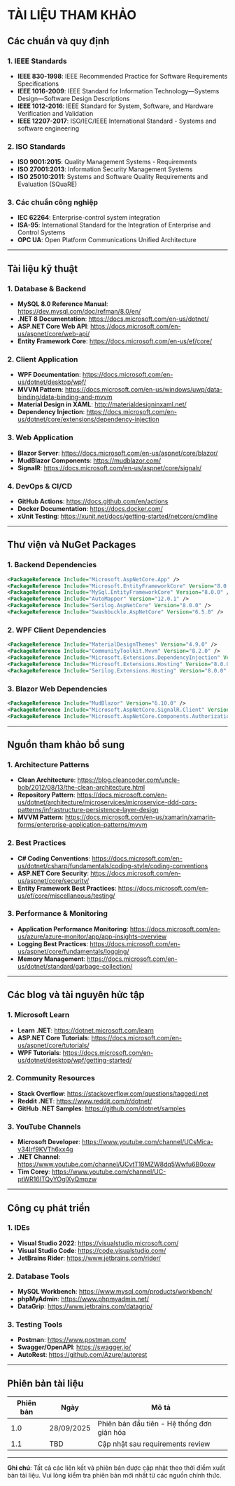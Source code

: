 # TÀI LIỆU THAM KHẢO

## Các chuẩn và quy định

### 1. IEEE Standards
- **IEEE 830-1998**: IEEE Recommended Practice for Software Requirements Specifications
- **IEEE 1016-2009**: IEEE Standard for Information Technology—Systems Design—Software Design Descriptions
- **IEEE 1012-2016**: IEEE Standard for System, Software, and Hardware Verification and Validation
- **IEEE 12207-2017**: ISO/IEC/IEEE International Standard - Systems and software engineering

### 2. ISO Standards
- **ISO 9001:2015**: Quality Management Systems - Requirements
- **ISO 27001:2013**: Information Security Management Systems
- **ISO 25010:2011**: Systems and Software Quality Requirements and Evaluation (SQuaRE)

### 3. Các chuẩn công nghiệp
- **IEC 62264**: Enterprise-control system integration
- **ISA-95**: International Standard for the Integration of Enterprise and Control Systems
- **OPC UA**: Open Platform Communications Unified Architecture

---

## Tài liệu kỹ thuật

### 1. Database & Backend
- **MySQL 8.0 Reference Manual**: https://dev.mysql.com/doc/refman/8.0/en/
- **.NET 8 Documentation**: https://docs.microsoft.com/en-us/dotnet/
- **ASP.NET Core Web API**: https://docs.microsoft.com/en-us/aspnet/core/web-api/
- **Entity Framework Core**: https://docs.microsoft.com/en-us/ef/core/

### 2. Client Application
- **WPF Documentation**: https://docs.microsoft.com/en-us/dotnet/desktop/wpf/
- **MVVM Pattern**: https://docs.microsoft.com/en-us/windows/uwp/data-binding/data-binding-and-mvvm
- **Material Design in XAML**: http://materialdesigninxaml.net/
- **Dependency Injection**: https://docs.microsoft.com/en-us/dotnet/core/extensions/dependency-injection

### 3. Web Application
- **Blazor Server**: https://docs.microsoft.com/en-us/aspnet/core/blazor/
- **MudBlazor Components**: https://mudblazor.com/
- **SignalR**: https://docs.microsoft.com/en-us/aspnet/core/signalr/

### 4. DevOps & CI/CD
- **GitHub Actions**: https://docs.github.com/en/actions
- **Docker Documentation**: https://docs.docker.com/
- **xUnit Testing**: https://xunit.net/docs/getting-started/netcore/cmdline

---

## Thư viện và NuGet Packages

### 1. Backend Dependencies
```xml
<PackageReference Include="Microsoft.AspNetCore.App" />
<PackageReference Include="Microsoft.EntityFrameworkCore" Version="8.0.0" />
<PackageReference Include="MySql.EntityFrameworkCore" Version="8.0.0" />
<PackageReference Include="AutoMapper" Version="12.0.1" />
<PackageReference Include="Serilog.AspNetCore" Version="8.0.0" />
<PackageReference Include="Swashbuckle.AspNetCore" Version="6.5.0" />
```

### 2. WPF Client Dependencies
```xml
<PackageReference Include="MaterialDesignThemes" Version="4.9.0" />
<PackageReference Include="CommunityToolkit.Mvvm" Version="8.2.0" />
<PackageReference Include="Microsoft.Extensions.DependencyInjection" Version="8.0.0" />
<PackageReference Include="Microsoft.Extensions.Hosting" Version="8.0.0" />
<PackageReference Include="Serilog.Extensions.Hosting" Version="8.0.0" />
```

### 3. Blazor Web Dependencies
```xml
<PackageReference Include="MudBlazor" Version="6.10.0" />
<PackageReference Include="Microsoft.AspNetCore.SignalR.Client" Version="8.0.0" />
<PackageReference Include="Microsoft.AspNetCore.Components.Authorization" Version="8.0.0" />
```

---

## Nguồn tham khảo bổ sung

### 1. Architecture Patterns
- **Clean Architecture**: https://blog.cleancoder.com/uncle-bob/2012/08/13/the-clean-architecture.html
- **Repository Pattern**: https://docs.microsoft.com/en-us/dotnet/architecture/microservices/microservice-ddd-cqrs-patterns/infrastructure-persistence-layer-design
- **MVVM Pattern**: https://docs.microsoft.com/en-us/xamarin/xamarin-forms/enterprise-application-patterns/mvvm

### 2. Best Practices
- **C# Coding Conventions**: https://docs.microsoft.com/en-us/dotnet/csharp/fundamentals/coding-style/coding-conventions
- **ASP.NET Core Security**: https://docs.microsoft.com/en-us/aspnet/core/security/
- **Entity Framework Best Practices**: https://docs.microsoft.com/en-us/ef/core/miscellaneous/testing/

### 3. Performance & Monitoring
- **Application Performance Monitoring**: https://docs.microsoft.com/en-us/azure/azure-monitor/app/app-insights-overview
- **Logging Best Practices**: https://docs.microsoft.com/en-us/aspnet/core/fundamentals/logging/
- **Memory Management**: https://docs.microsoft.com/en-us/dotnet/standard/garbage-collection/

---

## Các blog và tài nguyên hửc tập

### 1. Microsoft Learn
- **Learn .NET**: https://dotnet.microsoft.com/learn
- **ASP.NET Core Tutorials**: https://docs.microsoft.com/en-us/aspnet/core/tutorials/
- **WPF Tutorials**: https://docs.microsoft.com/en-us/dotnet/desktop/wpf/getting-started/

### 2. Community Resources
- **Stack Overflow**: https://stackoverflow.com/questions/tagged/.net
- **Reddit .NET**: https://www.reddit.com/r/dotnet/
- **GitHub .NET Samples**: https://github.com/dotnet/samples

### 3. YouTube Channels
- **Microsoft Developer**: https://www.youtube.com/channel/UCsMica-v34Irf9KVTh6xx4g
- **.NET Channel**: https://www.youtube.com/channel/UCvtT19MZW8dq5Wwfu6B0oxw
- **Tim Corey**: https://www.youtube.com/channel/UC-ptWR16ITQyYOglXyQmpzw

---

## Công cụ phát triển

### 1. IDEs
- **Visual Studio 2022**: https://visualstudio.microsoft.com/
- **Visual Studio Code**: https://code.visualstudio.com/
- **JetBrains Rider**: https://www.jetbrains.com/rider/

### 2. Database Tools
- **MySQL Workbench**: https://www.mysql.com/products/workbench/
- **phpMyAdmin**: https://www.phpmyadmin.net/
- **DataGrip**: https://www.jetbrains.com/datagrip/

### 3. Testing Tools
- **Postman**: https://www.postman.com/
- **Swagger/OpenAPI**: https://swagger.io/
- **AutoRest**: https://github.com/Azure/autorest

---

## Phiên bản tài liệu

| Phiên bản | Ngày | Mô tả |
|------------|------|--------|
| 1.0 | 28/09/2025 | Phiên bản đầu tiên - Hệ thống đơn giản hóa |
| 1.1 | TBD | Cập nhật sau requirements review |

---

**Ghi chú**: Tất cả các liên kết và phiên bản được cập nhật theo thời điểm xuất bản tài liệu. Vui lòng kiểm tra phiên bản mới nhất từ các nguồn chính thức.